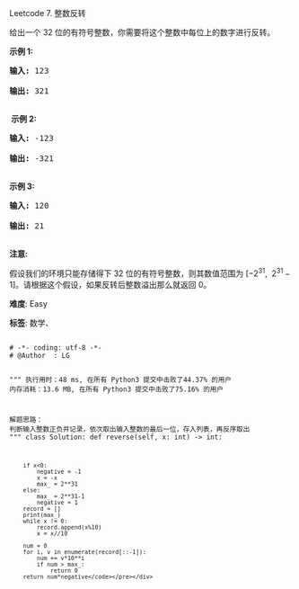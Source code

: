 Leetcode 7. 整数反转
<p>给出一个 32 位的有符号整数，你需要将这个整数中每位上的数字进行反转。</p>


<p><strong>示例&nbsp;1:</strong></p>



<pre><strong>输入:</strong> 123

<strong>输出:</strong> 321

</pre>



<p><strong>&nbsp;示例 2:</strong></p>



<pre><strong>输入:</strong> -123

<strong>输出:</strong> -321

</pre>



<p><strong>示例 3:</strong></p>



<pre><strong>输入:</strong> 120

<strong>输出:</strong> 21

</pre>



<p><strong>注意:</strong></p>



<p>假设我们的环境只能存储得下 32 位的有符号整数，则其数值范围为&nbsp;[&minus;2<sup>31</sup>,&nbsp; 2<sup>31&nbsp;</sup>&minus; 1]。请根据这个假设，如果反转后整数溢出那么就返回 0。</p>





 **难度**: Easy



 **标签**: 数学、 





<div class="hcb_wrap">
<pre class="prism undefined-numbers lang-python" data-lang="Python"><code>
# -*- coding: utf-8 -*-
# @Author  : LG

"""
执行用时：48 ms, 在所有 Python3 提交中击败了44.37% 的用户
内存消耗：13.6 MB, 在所有 Python3 提交中击败了75.16% 的用户

解题思路：
    判断输入整数正负并记录，依次取出输入整数的最后一位，存入列表，再反序取出
"""
class Solution:
    def reverse(self, x: int) -> int:

        if x<0:
            negative = -1
            x = -x
            max_ = 2**31
        else:
            max_ = 2**31-1
            negative = 1
        record = []
        print(max_)
        while x != 0:
            record.append(x%10)
            x = x//10

        num = 0
        for i, v in enumerate(record[::-1]):
            num += v*10**i
            if num > max_:
                return 0
        return num*negative</code></pre></div>
